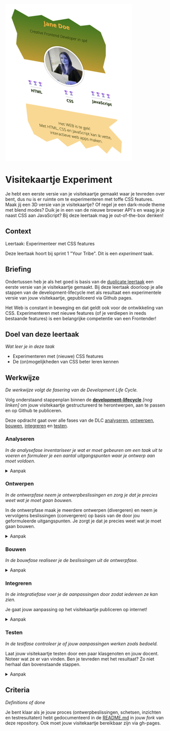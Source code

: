 <img src="VisitekaartjeExperiment.jpg" width="400">

# Visitekaartje Experiment
Je hebt een eerste versie van je visitekaartje gemaakt waar je tevreden over bent, dus nu is er ruimte om te experimenteren met toffe CSS features. Maak jij een 3D versie van je visitekaartje? Of regel je een dark-mode theme met blend modes? Duik je in een van de nieuwe browser API's en waag je je naast CSS aan JavaScript? Bij deze leertaak mag je out-of-the-box denken!

## Context

Leertaak: Experimenteer met CSS features

Deze leertaak hoort bij sprint 1 "Your Tribe". Dit is een _experiment_ taak.

## Briefing
Ondertussen heb je als het goed is basis van de [duplicate leertaak](https://github.com/fdnd-task/fdnd-net-presence-duplicate) een eerste versie van je visitekaartje gemaakt. Bij deze leertaak doorloop je alle stappen van de development-lifecycle met als resultaat een experimentele versie van jouw visitekaartje, gepubliceerd via Github pages. 

Het Web is constant in beweging en dat geldt ook voor de ontwikkeling van CSS. Experimenteren met nieuwe features (of je verdiepen in reeds bestaande features) is een belangrijke competentie van een Frontender!

## Doel van deze leertaak
*Wat leer je in deze taak*

* Experimenteren met (nieuwe) CSS features
* De (on)mogelijkheden van CSS beter leren kennen


## Werkwijze
*De werkwijze volgt de fasering van de Development Life Cycle.*

Volg onderstaand stappenplan binnen de [**development-lifecycle**]() _[nog linken]_ om jouw visitekaartje gestructureerd te herontwerpen, aan te passen en op Github te publiceren.

Deze opdracht gaat over alle fases van de DLC [analyseren](#analyseren), [ontwerpen](#ontwerpen), [bouwen](#bouwen), [integreren](#integreren) en [testen](#testen).


### Analyseren
*In de analysefase inventariseer je wat er moet gebeuren om een taak uit te voeren en formuleer je een aantal uitgangspunten waar je ontwerp aan moet voldoen.* 


<details>
<summary>Aanpak</summary>

Voor het uitvoeren van deze taak nemen we een aantal stappen, we gaan:
1. een aantal ontwerpbeslissingen nemen op basis van de uitleg
2. die beslissingen inbouwen in het bestaande visitekaartje
3. jouw visitekaartje publiceren via Github pages
4. het visitekaartje testen op klasgenoten
5. het proces documenteren in de [README.md](../README.md) van de geforkte repository

</details>

### Ontwerpen
*In de ontwerpfase neem je ontwerpbeslissingen en zorg je dat je precies weet wat je moet gaan bouwen.*

In de ontwerpfase maak je meerdere ontwerpen (divergeren) en neem je vervolgens beslissingen (convergeren) op basis van de door jou geformuleerde uitgangspunten. Je zorgt je dat je precies weet wat je moet gaan bouwen.

<details>
<summary>Aanpak</summary>

1. In de workshop *Trucjes met CSS 1* heb je een aantal inspirerende voorbeelden gezien van wat mogelijk is met CSS. Ontwerp een nieuwe versie van je visitekaartje en probeer hierbij, net als bij de voorbeelden is gedaan, out-of-the-box te denken. 

2.  Pak een A4 en maak een aantal schetsen aan de hand van het template. 

3. Na bovenstaande stappen zorgvuldig doorlopen te hebben weet je ongeveer wat je gaat bouwen. Je kunt nu goed voorbereid door naar de volgende fase.

4. Fork deze repository en documenteer je bevindingen in de README.md

#### Materiaal

Hieronder staan de in de workshop getoonde voorbeelden voor als je nog even rustig wil kijken. Je kan natuurlijk ook zelf zoeken naar inspirerende voorbeelden; google bijvoorbeeld op *'Cool CSS tricks 2021'*...

- [CSS Text Effects](https://freefrontend.com/css-text-effects/)
- [Card Stack Effects](https://tympanus.net/codrops/2015/10/28/effect-ideas-for-card-stacks/)
- [Creative Link Effects](https://tympanus.net/codrops/2013/08/06/creative-link-effects/)

</details>

### Bouwen
*In de bouwfase realiseer je de beslissingen uit de ontwerpfase.*

<details>
<summary>Aanpak</summary>

Heb je een mooi ontwerp gemaakt van jou visitekaartje op basis van een van de inspirerende voorbeelden? Onderzoek hoe het voorbeeld is gemaakt door het lezen van de tutorial als dat er bij zit, of als er geen tutorial is door gebruik te maken van de *DevTools* van je browser. 

Heb je zelf iets ontworpen en kan je niet terugvallen op een voorbeeld, dan zal je zelf moeten bedenken/uitzoeken hoe je dat met CSS kan bouwen. Met de in de workshop behandelde CSS features en onderstaande bronnen kan je al een heel eind komen! 

Werk in de geforkte repository van deze leertaak. Als je aanpassingen hebt gedaan waar je tevreden over bent, kan je het committen en pushen naar GitHub. 

#### Materiaal

- [MDN Styling Text](https://developer.mozilla.org/en-US/docs/Learn/CSS/Styling_text/Fundamentals)
- [MDN Background](https://developer.mozilla.org/en-US/docs/Web/CSS/background)
- [MDN Box Model](https://developer.mozilla.org/en-US/docs/Web/CSS/CSS_Box_Model)
- [MDN Position](https://developer.mozilla.org/en-US/docs/Web/CSS/position)
- [Transform, Transition & Animation](https://dev.to/moreno8423/css-transforms-transitions-and-animations-2m7d)

</details>

### Integreren
*In de integratiefase voer je de aanpassingen door zodat iedereen ze kan zien.*

Je gaat jouw aanpassing op het visitekaartje publiceren op internet! 

<details>
<summary>Aanpak</summary>

1. Doorloop hierbij dezelfde stappen als bij de duplicate leertaak.
2. Als het goed is gegaan kan je binnen enkele momenten jouw visitekaartje bekijken via de URL: [https://username.github.io/fdnd-visitekaartje-experiment/](https://username.github.io/fdnd-visitekaartje-experiment/).
3. Bekijk jouw visitekaartje even uitgebreid, ga daarna verder met de volgende fase.

#### Materiaal

- [duplicate leertaak](https://github.com/fdnd-task/fdnd-net-presence-duplicate)

</details>

### Testen
*In de testfase controleer je of jouw aanpassingen werken zoals bedoeld.*

Laat jouw visitekaartje testen door een paar klasgenoten en jouw docent. Noteer wat ze er van vinden. Ben je tevreden met het resultaat? Zo niet herhaal dan bovenstaande stappen.

<details>
<summary>Aanpak</summary>

1. Laat jouw visitekaartje aan iedereen zien
2. Noteer feedback
3. Ga terug naar de analysefase voor een volgende ronde verbeteringen

</details>

## Criteria
*Definitions of done*

Je bent klaar als je jouw proces (ontwerpbeslissingen, schetsen, inzichten en testresultaten) hebt gedocumenteerd in de [README.md](../README.md) in jouw *fork* van deze repository. Ook moet jouw visitekaartje bereikbaar zijn via gh-pages.


